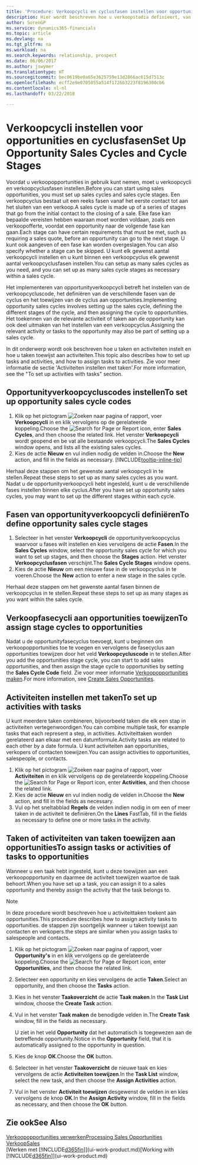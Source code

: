 ```yaml
---
title: 'Procedure: Verkoopcycli en cyclusfasen instellen voor opportunities| Microsoft Docs'
description: Hier wordt beschreven hoe u verkoopstadia definieert, van eerste contact tot sluiten, om een verkoopcyclus te maken en toe te wijzen aan opportunities in Finance and Operations, Business edition.
author: SorenGP
ms.service: dynamics365-financials
ms.topic: article
ms.devlang: na
ms.tgt_pltfrm: na
ms.workload: na
ms.search.keywords: relationship, prospect
ms.date: 06/06/2017
ms.author: jswymer
ms.translationtype: HT
ms.sourcegitcommit: bec0619be0a65e3625759e13d2866ac615d7513c
ms.openlocfilehash: ecff2e9e0705055a514f1726b3223f8196300cb6
ms.contentlocale: nl-nl
ms.lasthandoff: 03/22/2018

---
```

# <a name="set-up-opportunity-sales-cycles-and-cycle-stages"></a><span data-ttu-id="89aef-103">Verkoopcycli instellen voor opportunities en cyclusfasen</span><span class="sxs-lookup"><span data-stu-id="89aef-103">Set Up Opportunity Sales Cycles and Cycle Stages</span></span>
<span data-ttu-id="89aef-104">Voordat u verkoopopportunities in gebruik kunt nemen, moet u verkoopcycli en verkoopcyclusfasen instellen.</span><span class="sxs-lookup"><span data-stu-id="89aef-104">Before you can start using sales opportunities, you must set up sales cycles and sales cycle stages.</span></span> <span data-ttu-id="89aef-105">Een verkoopcyclus bestaat uit een reeks fasen vanaf het eerste contact tot aan het sluiten van een verkoop.</span><span class="sxs-lookup"><span data-stu-id="89aef-105">A sales cycle is made up of a series of stages that go from the initial contact to the closing of a sale.</span></span> <span data-ttu-id="89aef-106">Elke fase kan bepaalde vereisten hebben waaraan moet worden voldaan, zoals een verkoopofferte, voordat een opportunity naar de volgende fase kan gaan.</span><span class="sxs-lookup"><span data-stu-id="89aef-106">Each stage can have certain requirements that must be met, such as requiring a sales quote, before an opportunity can go to the next stage.</span></span> <span data-ttu-id="89aef-107">U kunt ook aangeven of een fase kan worden overgeslagen.</span><span class="sxs-lookup"><span data-stu-id="89aef-107">You can also specify whether a stage can be skipped.</span></span> <span data-ttu-id="89aef-108">U kunt elk gewenst aantal verkoopcycli instellen en u kunt binnen een verkoopcyclus elk gewenst aantal verkoopcyclusfasen instellen.</span><span class="sxs-lookup"><span data-stu-id="89aef-108">You can setup as many sales cycles as you need, and you can set up as many sales cycle stages as necessary within a sales cycle.</span></span>

<span data-ttu-id="89aef-109">Het implementeren van opportunityverkoopcycli betreft het instellen van de verkoopcycluscode, het definiëren van de verschillende fasen van de cyclus en het toewijzen van de cyclus aan opportunities.</span><span class="sxs-lookup"><span data-stu-id="89aef-109">Implementing opportunity sales cycles involves setting up the sales cycle, defining the different stages of the cycle, and then assigning the cycle to opportunities.</span></span> <span data-ttu-id="89aef-110">Het toekennen van de relevante activiteit of taken aan de opportunity kan ook deel uitmaken van het instellen van een verkoopcyclus.</span><span class="sxs-lookup"><span data-stu-id="89aef-110">Assigning the relevant activity or tasks to the opportunity may also be part of setting up a sales cycle.</span></span>

<span data-ttu-id="89aef-111">In dit onderwerp wordt ook beschreven hoe u taken en activiteiten instelt en hoe u taken toewijst aan activiteiten.</span><span class="sxs-lookup"><span data-stu-id="89aef-111">This topic also describes how to set up tasks and activities, and how to assign tasks to activities.</span></span> <span data-ttu-id="89aef-112">Zie voor meer informatie de sectie 'Activiteiten instellen met taken'.</span><span class="sxs-lookup"><span data-stu-id="89aef-112">For more information, see the "To set up activities with tasks" section.</span></span>

## <a name="to-set-up-opportunity-sales-cycle-codes"></a><span data-ttu-id="89aef-113">Opportunityverkoopcycluscodes instellen</span><span class="sxs-lookup"><span data-stu-id="89aef-113">To set up opportunity sales cycle codes</span></span>
1. <span data-ttu-id="89aef-114">Klik op het pictogram ![Zoeken naar pagina of rapport](media/ui-search/search_small.png "pictogram Zoeken naar pagina of rapport"), voer **Verkoopcycli** in en klik vervolgens op de gerelateerde koppeling.</span><span class="sxs-lookup"><span data-stu-id="89aef-114">Choose the ![Search for Page or Report](media/ui-search/search_small.png "Search for Page or Report icon") icon, enter **Sales Cycles**, and then choose the related link.</span></span> <span data-ttu-id="89aef-115">Het venster **Verkoopcycli** wordt geopend en be vat alle bestaande verkoopcycli.</span><span class="sxs-lookup"><span data-stu-id="89aef-115">The **Sales Cycles** window opens, and lists all the existing sales cycles.</span></span>
2. <span data-ttu-id="89aef-116">Kies de actie **Nieuw** en vul indien nodig de velden in.</span><span class="sxs-lookup"><span data-stu-id="89aef-116">Choose the **New** action, and fill in the fields as necessary.</span></span> [!INCLUDE[tooltip-inline-tip](includes/tooltip-inline-tip_md.md)]

<span data-ttu-id="89aef-117">Herhaal deze stappen om het gewenste aantal verkoopcycli in te stellen.</span><span class="sxs-lookup"><span data-stu-id="89aef-117">Repeat these steps to set up as many sales cycles as you want.</span></span> <span data-ttu-id="89aef-118">Nadat u de opportunityverkoopcycli hebt ingesteld, kunt u de verschillende fases instellen binnen elke cyclus.</span><span class="sxs-lookup"><span data-stu-id="89aef-118">After you have set up opportunity sales cycles, you may want to set up the different stages within each cycle.</span></span>

## <a name="to-define-opportunity-sales-cycle-stages"></a><span data-ttu-id="89aef-119">Fasen van opportunityverkoopcycli definiëren</span><span class="sxs-lookup"><span data-stu-id="89aef-119">To define opportunity sales cycle stages</span></span>
1. <span data-ttu-id="89aef-120">Selecteer in het venster **Verkoopcycli** de opportunityverkoopcyclus waarvoor u fases wilt instellen en kies vervolgens de actie **Fasen**.</span><span class="sxs-lookup"><span data-stu-id="89aef-120">In the **Sales Cycles** window, select the opportunity sales cycle for which you want to set up stages, and then choose the **Stages** action.</span></span> <span data-ttu-id="89aef-121">Het venster **Verkoopcyclusfasen** verschijnt.</span><span class="sxs-lookup"><span data-stu-id="89aef-121">The **Sales Cycle Stages** window opens.</span></span>
2. <span data-ttu-id="89aef-122">Kies de actie **Nieuw** om een nieuwe fase in de verkoopcyclus in te voeren.</span><span class="sxs-lookup"><span data-stu-id="89aef-122">Choose the **New** action to enter a new stage in the sales cycle.</span></span>

<span data-ttu-id="89aef-123">Herhaal deze stappen om het gewenste aantal fasen binnen de verkoopcyclus in te stellen.</span><span class="sxs-lookup"><span data-stu-id="89aef-123">Repeat these steps to set up as many stages as you want within the sales cycle.</span></span>

## <a name="to-assign-stage-cycles-to-opportunities"></a><span data-ttu-id="89aef-124">Verkoopfasecycli aan opportunities toewijzen</span><span class="sxs-lookup"><span data-stu-id="89aef-124">To assign stage cycles to opportunities</span></span>
<span data-ttu-id="89aef-125">Nadat u de opportunityfasecyclus toevoegt, kunt u beginnen om verkoopopportunities toe te voegen en vervolgens de fasecyclus aan opportunities toewijzen door het veld **Verkoopcycluscode** in te stellen.</span><span class="sxs-lookup"><span data-stu-id="89aef-125">After you add the opportunities stage cycle, you can start to add sales opportunities, and then assign the stage cycle to opportunities by setting the **Sales Cycle Code** field.</span></span> <span data-ttu-id="89aef-126">Zie voor meer informatie [Verkoopopportunities maken](marketing-how-create-opportunities.md).</span><span class="sxs-lookup"><span data-stu-id="89aef-126">For more information, see [Create Sales Opportunities](marketing-how-create-opportunities.md).</span></span>

## <a name="to-set-up-activities-with-tasks"></a><span data-ttu-id="89aef-127">Activiteiten instellen met taken</span><span class="sxs-lookup"><span data-stu-id="89aef-127">To set up activities with tasks</span></span>
<span data-ttu-id="89aef-128">U kunt meerdere taken combineren, bijvoorbeeld taken die elk een stap in activiteiten vertegenwoordigen.</span><span class="sxs-lookup"><span data-stu-id="89aef-128">You can combine multiple task, for example tasks that each represent a step, in activities.</span></span> <span data-ttu-id="89aef-129">Activiteittaken worden gerelateerd aan elkaar met een datumformule.</span><span class="sxs-lookup"><span data-stu-id="89aef-129">Activity tasks are related to each other by a date formula.</span></span> <span data-ttu-id="89aef-130">U kunt activiteiten aan opportunities, verkopers of contacten toewijzen.</span><span class="sxs-lookup"><span data-stu-id="89aef-130">You can assign activities to opportunities, salespeople, or contacts.</span></span>

1. <span data-ttu-id="89aef-131">Klik op het pictogram ![Zoeken naar pagina of rapport](media/ui-search/search_small.png "pictogram Zoeken naar pagina of rapport"), voer **Activiteiten** in en klik vervolgens op de gerelateerde koppeling.</span><span class="sxs-lookup"><span data-stu-id="89aef-131">Choose the ![Search for Page or Report](media/ui-search/search_small.png "Search for Page or Report icon") icon, enter **Activities**, and then choose the related link.</span></span>
2. <span data-ttu-id="89aef-132">Kies de actie **Nieuw** en vul indien nodig de velden in.</span><span class="sxs-lookup"><span data-stu-id="89aef-132">Choose the **New** action, and fill in the fields as necessary.</span></span>
3. <span data-ttu-id="89aef-133">Vul op het sneltabblad **Regels** de velden indien nodig in om een of meer taken in de activiteit te definiëren.</span><span class="sxs-lookup"><span data-stu-id="89aef-133">On the **Lines** FastTab, fill in the fields as necessary to define one or more tasks in the activity.</span></span>

## <a name="to-assign-tasks-or-activities-of-tasks-to-opportunities"></a><span data-ttu-id="89aef-134">Taken of activiteiten van taken toewijzen aan opportunities</span><span class="sxs-lookup"><span data-stu-id="89aef-134">To assign tasks or activities of tasks to opportunities</span></span>
<span data-ttu-id="89aef-135">Wanneer u een taak hebt ingesteld, kunt u deze toewijzen aan een verkoopopportunity en daarmee de activiteit toewijzen waartoe de taak behoort.</span><span class="sxs-lookup"><span data-stu-id="89aef-135">When you have set up a task, you can assign it to a sales opportunity and thereby assign the activity that the task belongs to.</span></span>

> [!NOTE]  
>   <span data-ttu-id="89aef-136">In deze procedure wordt beschreven hoe u activiteittaken toekent aan opportunities.</span><span class="sxs-lookup"><span data-stu-id="89aef-136">This procedure describes how to assign activity tasks to opportunities.</span></span> <span data-ttu-id="89aef-137">de stappen zijn soortgelijk wanneer u taken toewijst aan contacten en verkopers.</span><span class="sxs-lookup"><span data-stu-id="89aef-137">the steps are similar when you assign tasks to salespeople and contacts.</span></span>

1. <span data-ttu-id="89aef-138">Klik op het pictogram ![Zoeken naar pagina of rapport](media/ui-search/search_small.png "pictogram Zoeken naar pagina of rapport"), voer **Opportunity's** in en klik vervolgens op de gerelateerde koppeling.</span><span class="sxs-lookup"><span data-stu-id="89aef-138">Choose the ![Search for Page or Report](media/ui-search/search_small.png "Search for Page or Report icon") icon, enter **Opportunities**, and then choose the related link.</span></span>
2. <span data-ttu-id="89aef-139">Selecteer een opportunity en kies vervolgens de actie **Taken**.</span><span class="sxs-lookup"><span data-stu-id="89aef-139">Select an opportunity, and then choose the **Tasks** action.</span></span>
3. <span data-ttu-id="89aef-140">Kies in het venster **Taakoverzicht** de actie **Taak maken**.</span><span class="sxs-lookup"><span data-stu-id="89aef-140">In the **Task List** window, choose the **Create Task** action.</span></span>
4.  <span data-ttu-id="89aef-141">Vul in het venster **Taak maken** de benodigde velden in.</span><span class="sxs-lookup"><span data-stu-id="89aef-141">The **Create Task** window, fill in the fields as necessary.</span></span>

    <span data-ttu-id="89aef-142">U ziet in het veld **Opportunity** dat het automatisch is toegewezen aan de betreffende opportunity.</span><span class="sxs-lookup"><span data-stu-id="89aef-142">Notice in the **Opportunity** field, that it is automatically assigned to the opportunity in question.</span></span>
5. <span data-ttu-id="89aef-143">Kies de knop **OK**.</span><span class="sxs-lookup"><span data-stu-id="89aef-143">Choose the **OK** button.</span></span>
6. <span data-ttu-id="89aef-144">Selecteer in het venster **Taakoverzicht** de nieuwe taak en kies vervolgens de actie **Activiteiten toewijzen**.</span><span class="sxs-lookup"><span data-stu-id="89aef-144">In the **Task List** window, select the new task, and then choose the **Assign Activities** action.</span></span>
7. <span data-ttu-id="89aef-145">Vul in het venster **Activiteit toewijzen** desgewenst de velden in en kies vervolgens de knop **OK**.</span><span class="sxs-lookup"><span data-stu-id="89aef-145">In the **Assign Activity** window, fill in the fields as necessary, and then choose the **OK** button.</span></span>

## <a name="see-also"></a><span data-ttu-id="89aef-146">Zie ook</span><span class="sxs-lookup"><span data-stu-id="89aef-146">See Also</span></span>
[<span data-ttu-id="89aef-147">Verkoopopportunities verwerken</span><span class="sxs-lookup"><span data-stu-id="89aef-147">Processing Sales Opportunities</span></span>](marketing-processing-sales-opportunities.md)  
[<span data-ttu-id="89aef-148">Verkoop</span><span class="sxs-lookup"><span data-stu-id="89aef-148">Sales</span></span>](sales-manage-sales.md)  
<span data-ttu-id="89aef-149">[Werken met [!INCLUDE[d365fin](includes/d365fin_md.md)]](ui-work-product.md)</span><span class="sxs-lookup"><span data-stu-id="89aef-149">[Working with [!INCLUDE[d365fin](includes/d365fin_md.md)]](ui-work-product.md)</span></span>


